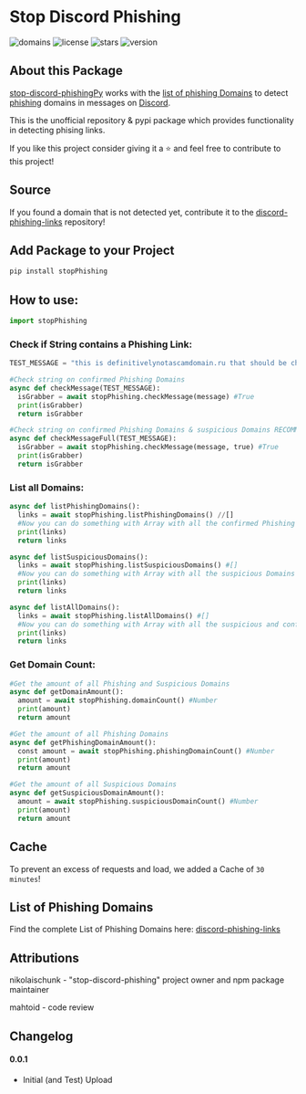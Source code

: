 # Stop Discord Phishing

![domains](https://img.shields.io/badge/dynamic/json?color=79BFAA&label=Domains&query=count&url=https%3A%2F%2Fapi.schunk.dev%2Fapi%2Fdomain%2Fcount&style=for-the-badge)
![license](https://img.shields.io/github/license/Burn-One-Studios/stop-discord-phishingPy?color=black&style=for-the-badge)
![stars](https://img.shields.io/github/stars/Burn-One-Studios/stop-discord-phishingPy?style=for-the-badge)
![version](https://img.shields.io/pypi/v/stopPhishing?color=black&style=for-the-badge)


## About this Package

[stop-discord-phishingPy](https://github.com/Burn-One-Studios/stop-discord-phishingPy) works with the [list of phishing Domains](https://github.com/nikolaischunk/discord-phishing-links) to detect [phishing](https://en.wikipedia.org/wiki/Phishing) domains in messages on [Discord](https://discord.com).

This is the unofficial repository & pypi package which provides functionality in detecting phising links.

If you like this project consider giving it a ⭐ and feel free to contribute to this project!

## Source

If you found a domain that is not detected yet, contribute it to the [discord-phishing-links](https://github.com/nikolaischunk/discord-phishing-links) repository!

## Add Package to your Project

```bash
pip install stopPhishing
```

## How to use:

```py
import stopPhishing
```

### Check if String contains a Phishing Link:

```python
TEST_MESSAGE = "this is definitivelynotascamdomain.ru that should be checked";

#Check string on confirmed Phishing Domains
async def checkMessage(TEST_MESSAGE):
  isGrabber = await stopPhishing.checkMessage(message) #True
  print(isGrabber)
  return isGrabber

#Check string on confirmed Phishing Domains & suspicious Domains RECOMMENDED!
async def checkMessageFull(TEST_MESSAGE):
  isGrabber = await stopPhishing.checkMessage(message, true) #True
  print(isGrabber)
  return isGrabber

```

### List all Domains:

```py
async def listPhishingDomains():
  links = await stopPhishing.listPhishingDomains() //[]
  #Now you can do something with Array with all the confirmed Phishing Domains in it
  print(links)
  return links

async def listSuspiciousDomains():
  links = await stopPhishing.listSuspiciousDomains() #[]
  #Now you can do something with Array with all the suspicious Domains in it
  print(links)
  return links

async def listAllDomains():
  links = await stopPhishing.listAllDomains() #[]
  #Now you can do something with Array with all the suspicious and confirmed phishing Domains in it
  print(links)
  return links

```

### Get Domain Count:

```py
#Get the amount of all Phishing and Suspicious Domains
async def getDomainAmount():
  amount = await stopPhishing.domainCount() #Number
  print(amount)
  return amount

#Get the amount of all Phishing Domains
async def getPhishingDomainAmount():
  const amount = await stopPhishing.phishingDomainCount() #Number
  print(amount)
  return amount

#Get the amount of all Suspicious Domains
async def getSuspiciousDomainAmount():
  amount = await stopPhishing.suspiciousDomainCount() #Number
  print(amount)
  return amount

```

## Cache

To prevent an excess of requests and load, we added a Cache of `30 minutes`!

## List of Phishing Domains

Find the complete List of Phishing Domains here: [discord-phishing-links](https://github.com/nikolaischunk/discord-phishing-links)

## Attributions
nikolaischunk - "stop-discord-phishing" project owner and npm package maintainer

mahtoid - code review

## Changelog

#### 0.0.1

- Initial (and Test) Upload
